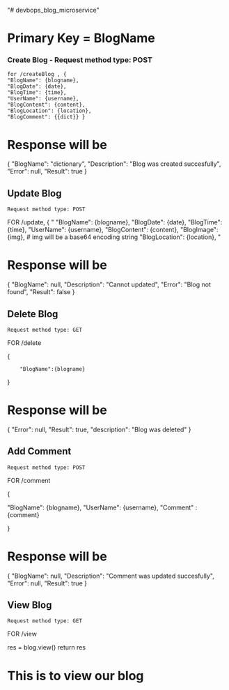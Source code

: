 "# devbops_blog_microservice" 

# Primary Key = BlogName

### Create Blog - Request method type: POST
    for /createBlog , {   
    "BlogName": {blogname}, 
    "BlogDate": {date}, 
    "BlogTime": {time}, 
    "UserName": {username}, 
    "BlogContent": {content}, 
    "BlogLocation": {location}, 
    "BlogComment": {{dict}} } 
###
 # Response will be

 {
    "BlogName": "dictionary",
    "Description": "Blog was created succesfully",
    "Error": null,
    "Result": true
}


## Update Blog
    Request method type: POST

 FOR /update,
 {
   " "BlogName": {blogname}, 
     "BlogDate": {date}, 
     "BlogTime": {time}, 
     "UserName": {username}, 
     "BlogContent": {content}, 
     "BlogImage": {img},  # img will be a base64 encoding string
     "BlogLocation": {location}, 
    "

# Response will be 

{
    "BlogName": null,
    "Description": "Cannot updated",
    "Error": "Blog not found",
    "Result": false
}

## Delete Blog
    Request method type: GET

FOR /delete

{

        "BlogName":{blogname}

}

# Response will be 

{
    "Error": null,
    "Result": true,
    "description": "Blog was deleted"
}

## Add Comment
    Request method type: POST

FOR /comment

{
 
 "BlogName": {blogname},
 "UserName": {username},
 "Comment" : {comment}

}

# Response will be

{
    "BlogName": null,
    "Description": "Comment was updated succesfully",
    "Error": null,
    "Result": true
}

## View Blog
    Request method type: GET

FOR /view

res = blog.view()
return res

# This is to view our blog
   

